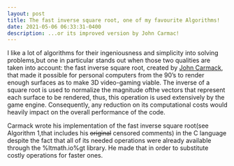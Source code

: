 ```yaml
---
layout: post
title: The fast inverse square root, one of my favourite Algorithms!
date: 2021-05-06 06:33:31-0400
description: ...or its improved version by John Carmac!
---
```


I like a lot of algorithms for their ingeniousness and simplicity into solving problems,but one in particular stands out when those two qualities are taken into account: the fast inverse square root, created by [John Carmack](https://en.wikipedia.org/wiki/John_Carmack), that made it possible for personal computers from the 90’s to render enough surfaces as to make 3D video-gaming viable. The inverse of a square root is used to normalize the magnitude ofthe vectors that represent each surface to be rendered, thus, this operation is used extensively by the game engine. Consequently, any reduction on its computational costs would heavily impact on the overall performance of the code.

Carmack wrote his implementation of the fast inverse square root(see Algorithm 1,that includes his <s>original</s> censored comments) in the C language despite the fact that all of its needed operations were already available through the %ltmath.io%gt library. He made that in order to substitute costly operations for faster ones.
